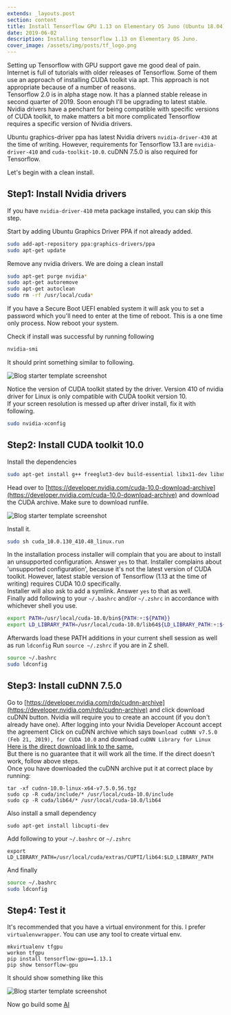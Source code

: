 ```yaml
---
extends: _layouts.post
section: content
title: Install Tensorflow GPU 1.13 on Elementary OS Juno (Ubuntu 18.04)
date: 2019-06-02
description: Installing tensorflow 1.13 on Elementary OS Juno.
cover_image: /assets/img/posts/tf_logo.png
---
```


Setting up Tensorflow with GPU support gave me good deal of pain. Internet is full of tutorials
with older releases of Tensorflow. Some of them use an approach of installing CUDA toolkit via apt.
This approach is not appropriate because of a number of reasons.  
Tensorflow 2.0 is in alpha stage now.
It has a planned stable release in second quarter of 2019. Soon enough I'll be upgrading to latest stable.  
Nvidia drivers have a penchant for being compatible with specific versions of CUDA toolkit, to make matters 
a bit more complicated Tensorflow requires a specific version of Nvidia drivers.  

Ubuntu graphics-driver ppa has latest Nvidia drivers `nvidia-driver-430` at the time of writing. However, requirements for 
Tensorflow 13.1 are `nvidia-driver-410` and `cuda-toolkit-10.0`. cuDNN 7.5.0 is also required for Tensorflow.  

Let's begin with a clean install.

## Step1: Install Nvidia drivers

If you have `nvidia-driver-410` meta package installed, you can skip this step.

Start by adding Ubuntu Graphics Driver PPA if not already added. 
```bash
sudo add-apt-repository ppa:graphics-drivers/ppa    
sudo apt-get update
```
  
Remove any nvidia drivers. We are doing a clean install

```bash
sudo apt-get purge nvidia* 
sudo apt-get autoremove 
sudo apt-get autoclean 
sudo rm -rf /usr/local/cuda*
```
If you have a Secure Boot UEFI enabled system it will ask you to set a password which
you'll need to enter at the time of reboot. This is a one time only process.
Now reboot your system.  

Check if install was successful by running following

```bash
nvidia-smi
```  
It should print something similar to following.  
  
![Blog starter template screenshot](/assets/img/posts/nvidiasmi.png)  

Notice the version of CUDA toolkit stated by the driver.
Version 410 of nvidia driver for Linux is only compatible with CUDA toolkit version 10.  
If your screen resolution is messed up after driver install, fix it with following.

```bash
sudo nvidia-xconfig
```

## Step2: Install CUDA toolkit 10.0
Install the dependencies
```bash
sudo apt-get install g++ freeglut3-dev build-essential libx11-dev libxmu-dev libxi-dev libglu1-mesa libglu1-mesa-dev
```
Head over to [https://developer.nvidia.com/cuda-10.0-download-archive](https://developer.nvidia.com/cuda-10.0-download-archive)
and download the CUDA archive.  Make sure to download runfile.  
  
![Blog starter template screenshot](/assets/img/posts/cudatoolkit.png)  

Install it.
```bash
sudo sh cuda_10.0.130_410.48_linux.run
```
In the installation process installer will complain that you are about to install an unsupported configuration.
Answer `yes` to that. Installer complains about 'unsupported configuration', because it's not the latest version of CUDA toolkit.
However, latest stable version of Tensorflow (1.13 at the time of writing) requires CUDA 10.0 specifically.  
Installer will also ask to add a symlink. Answer `yes` to that as well.  
Finally add following to your `~/.bashrc` and/or `~/.zshrc` in accordance with whichever shell you use.
```bash
export PATH=/usr/local/cuda-10.0/bin${PATH:+:${PATH}}
export LD_LIBRARY_PATH=/usr/local/cuda-10.0/lib64${LD_LIBRARY_PATH:+:${LD_LIBRARY_PATH}}
``` 
Afterwards load these PATH additions in your current shell session as well as run `ldconfig`
Run `source ~/.zshrc` if you are in Z shell.
```bash
source ~/.bashrc
sudo ldconfig
```

## Step3: Install cuDNN 7.5.0
Go to [https://developer.nvidia.com/rdp/cudnn-archive](https://developer.nvidia.com/rdp/cudnn-archive) and click download cuDNN button.
Nvidia will require you to create an account (if you don't already have one). After logging into your Nvidia Developer Account accept the agreement
Click on cuDNN archive which says `Download cuDNN v7.5.0 (Feb 21, 2019), for CUDA 10.0` and download `cuDNN Library for Linux`
[Here is the direct download link to the same.](https://developer.nvidia.com/compute/machine-learning/cudnn/secure/v7.5.0.56/prod/10.0_20190219/cudnn-10.0-linux-x64-v7.5.0.56.tgz)  
But there is no guarantee that it will work all the time. If the direct doesn't work, follow above steps.  
Once you have downloaded the cuDNN archive put it at correct place by running:

```blade
tar -xf cudnn-10.0-linux-x64-v7.5.0.56.tgz
sudo cp -R cuda/include/* /usr/local/cuda-10.0/include
sudo cp -R cuda/lib64/* /usr/local/cuda-10.0/lib64
```

Also install a small dependency 
```blade
sudo apt-get install libcupti-dev
```

Add following to your `~/.bashrc` or `~/.zshrc`
```blade
export LD_LIBRARY_PATH=/usr/local/cuda/extras/CUPTI/lib64:$LD_LIBRARY_PATH
```
And finally
```bash
source ~/.bashrc
sudo ldconfig
```

## Step4: Test it

It's recommended that you have a virtual environment for this. 
I prefer `virtualenvwrapper`. 
You can use any tool to create virtual env.
```blade
mkvirtualenv tfgpu
workon tfgpu
pip install tensorflow-gpu==1.13.1
pip show tensorflow-gpu
```
It should show something like this 

![Blog starter template screenshot](/assets/img/posts/tf.png)
  
Now go build some [AI](https://en.wikipedia.org/wiki/Artificial_intelligence) 

